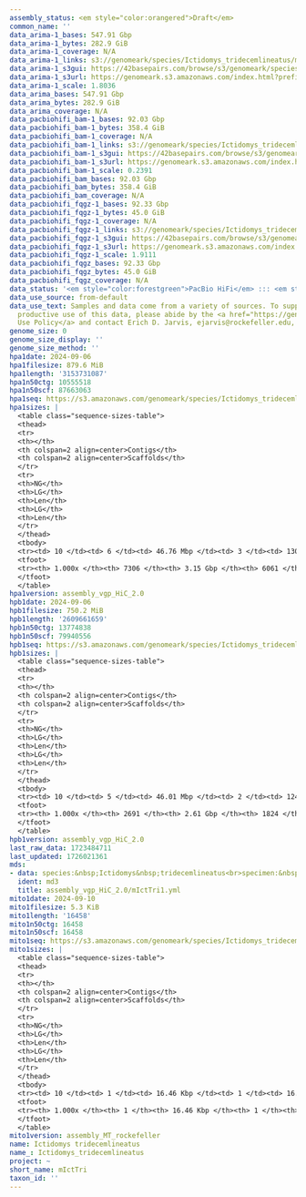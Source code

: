 ```yaml
---
assembly_status: <em style="color:orangered">Draft</em>
common_name: ''
data_arima-1_bases: 547.91 Gbp
data_arima-1_bytes: 282.9 GiB
data_arima-1_coverage: N/A
data_arima-1_links: s3://genomeark/species/Ictidomys_tridecemlineatus/mIctTri1/genomic_data/arima/<br>
data_arima-1_s3gui: https://42basepairs.com/browse/s3/genomeark/species/Ictidomys_tridecemlineatus/mIctTri1/genomic_data/arima/
data_arima-1_s3url: https://genomeark.s3.amazonaws.com/index.html?prefix=species/Ictidomys_tridecemlineatus/mIctTri1/genomic_data/arima/
data_arima-1_scale: 1.8036
data_arima_bases: 547.91 Gbp
data_arima_bytes: 282.9 GiB
data_arima_coverage: N/A
data_pacbiohifi_bam-1_bases: 92.03 Gbp
data_pacbiohifi_bam-1_bytes: 358.4 GiB
data_pacbiohifi_bam-1_coverage: N/A
data_pacbiohifi_bam-1_links: s3://genomeark/species/Ictidomys_tridecemlineatus/mIctTri1/genomic_data/pacbio_hifi/<br>
data_pacbiohifi_bam-1_s3gui: https://42basepairs.com/browse/s3/genomeark/species/Ictidomys_tridecemlineatus/mIctTri1/genomic_data/pacbio_hifi/
data_pacbiohifi_bam-1_s3url: https://genomeark.s3.amazonaws.com/index.html?prefix=species/Ictidomys_tridecemlineatus/mIctTri1/genomic_data/pacbio_hifi/
data_pacbiohifi_bam-1_scale: 0.2391
data_pacbiohifi_bam_bases: 92.03 Gbp
data_pacbiohifi_bam_bytes: 358.4 GiB
data_pacbiohifi_bam_coverage: N/A
data_pacbiohifi_fqgz-1_bases: 92.33 Gbp
data_pacbiohifi_fqgz-1_bytes: 45.0 GiB
data_pacbiohifi_fqgz-1_coverage: N/A
data_pacbiohifi_fqgz-1_links: s3://genomeark/species/Ictidomys_tridecemlineatus/mIctTri1/genomic_data/pacbio_hifi/<br>
data_pacbiohifi_fqgz-1_s3gui: https://42basepairs.com/browse/s3/genomeark/species/Ictidomys_tridecemlineatus/mIctTri1/genomic_data/pacbio_hifi/
data_pacbiohifi_fqgz-1_s3url: https://genomeark.s3.amazonaws.com/index.html?prefix=species/Ictidomys_tridecemlineatus/mIctTri1/genomic_data/pacbio_hifi/
data_pacbiohifi_fqgz-1_scale: 1.9111
data_pacbiohifi_fqgz_bases: 92.33 Gbp
data_pacbiohifi_fqgz_bytes: 45.0 GiB
data_pacbiohifi_fqgz_coverage: N/A
data_status: '<em style="color:forestgreen">PacBio HiFi</em> ::: <em style="color:forestgreen">Arima</em>'
data_use_source: from-default
data_use_text: Samples and data come from a variety of sources. To support fair and
  productive use of this data, please abide by the <a href="https://genome10k.soe.ucsc.edu/data-use-policies/">Data
  Use Policy</a> and contact Erich D. Jarvis, ejarvis@rockefeller.edu, with any questions.
genome_size: 0
genome_size_display: ''
genome_size_method: ''
hpa1date: 2024-09-06
hpa1filesize: 879.6 MiB
hpa1length: '3153731087'
hpa1n50ctg: 10555518
hpa1n50scf: 87663063
hpa1seq: https://s3.amazonaws.com/genomeark/species/Ictidomys_tridecemlineatus/mIctTri1/assembly_vgp_HiC_2.0/mIctTri1.HiC.hap1.20240906.fasta.gz
hpa1sizes: |
  <table class="sequence-sizes-table">
  <thead>
  <tr>
  <th></th>
  <th colspan=2 align=center>Contigs</th>
  <th colspan=2 align=center>Scaffolds</th>
  </tr>
  <tr>
  <th>NG</th>
  <th>LG</th>
  <th>Len</th>
  <th>LG</th>
  <th>Len</th>
  </tr>
  </thead>
  <tbody>
  <tr><td> 10 </td><td> 6 </td><td> 46.76 Mbp </td><td> 3 </td><td> 130.61 Mbp </td></tr><tr><td> 20 </td><td> 14 </td><td> 34.06 Mbp </td><td> 5 </td><td> 124.05 Mbp </td></tr><tr><td> 30 </td><td> 25 </td><td> 23.44 Mbp </td><td> 8 </td><td> 113.14 Mbp </td></tr><tr><td> 40 </td><td> 42 </td><td> 15.68 Mbp </td><td> 11 </td><td> 102.42 Mbp </td></tr><tr style="background-color:#cccccc;"><td> 50 </td><td> 67 </td><td style="background-color:#88ff88;"> 10.56 Mbp </td><td> 14 </td><td style="background-color:#88ff88;"> 87.66 Mbp </td></tr><tr><td> 60 </td><td> 105 </td><td> 6.23 Mbp </td><td> 18 </td><td> 69.46 Mbp </td></tr><tr><td> 70 </td><td> 176 </td><td> 3.17 Mbp </td><td> 23 </td><td> 58.12 Mbp </td></tr><tr><td> 80 </td><td> 335 </td><td> 1.23 Mbp </td><td> 43 </td><td> 3.20 Mbp </td></tr><tr><td> 90 </td><td> 1008 </td><td> 194.25 Kbp </td><td> 461 </td><td> 278.05 Kbp </td></tr><tr><td> 100 </td><td> 7306 </td><td> 7.01 Kbp </td><td> 6061 </td><td> 7.01 Kbp </td></tr></tbody>
  <tfoot>
  <tr><th> 1.000x </th><th> 7306 </th><th> 3.15 Gbp </th><th> 6061 </th><th> 3.15 Gbp </th></tr>
  </tfoot>
  </table>
hpa1version: assembly_vgp_HiC_2.0
hpb1date: 2024-09-06
hpb1filesize: 750.2 MiB
hpb1length: '2609661659'
hpb1n50ctg: 13774838
hpb1n50scf: 79940556
hpb1seq: https://s3.amazonaws.com/genomeark/species/Ictidomys_tridecemlineatus/mIctTri1/assembly_vgp_HiC_2.0/mIctTri1.HiC.hap2.20240906.fasta.gz
hpb1sizes: |
  <table class="sequence-sizes-table">
  <thead>
  <tr>
  <th></th>
  <th colspan=2 align=center>Contigs</th>
  <th colspan=2 align=center>Scaffolds</th>
  </tr>
  <tr>
  <th>NG</th>
  <th>LG</th>
  <th>Len</th>
  <th>LG</th>
  <th>Len</th>
  </tr>
  </thead>
  <tbody>
  <tr><td> 10 </td><td> 5 </td><td> 46.01 Mbp </td><td> 2 </td><td> 124.48 Mbp </td></tr><tr><td> 20 </td><td> 12 </td><td> 34.30 Mbp </td><td> 5 </td><td> 106.36 Mbp </td></tr><tr><td> 30 </td><td> 21 </td><td> 28.18 Mbp </td><td> 7 </td><td> 104.42 Mbp </td></tr><tr><td> 40 </td><td> 32 </td><td> 19.26 Mbp </td><td> 10 </td><td> 85.02 Mbp </td></tr><tr style="background-color:#cccccc;"><td> 50 </td><td> 48 </td><td style="background-color:#88ff88;"> 13.77 Mbp </td><td> 13 </td><td style="background-color:#88ff88;"> 79.94 Mbp </td></tr><tr><td> 60 </td><td> 73 </td><td> 8.68 Mbp </td><td> 17 </td><td> 63.81 Mbp </td></tr><tr><td> 70 </td><td> 119 </td><td> 3.91 Mbp </td><td> 21 </td><td> 54.37 Mbp </td></tr><tr><td> 80 </td><td> 214 </td><td> 1.75 Mbp </td><td> 27 </td><td> 31.41 Mbp </td></tr><tr><td> 90 </td><td> 465 </td><td> 0.60 Mbp </td><td> 112 </td><td> 1.21 Mbp </td></tr><tr><td> 100 </td><td> 2691 </td><td> 9.53 Kbp </td><td> 1824 </td><td> 9.53 Kbp </td></tr></tbody>
  <tfoot>
  <tr><th> 1.000x </th><th> 2691 </th><th> 2.61 Gbp </th><th> 1824 </th><th> 2.61 Gbp </th></tr>
  </tfoot>
  </table>
hpb1version: assembly_vgp_HiC_2.0
last_raw_data: 1723484711
last_updated: 1726021361
mds:
- data: species:&nbsp;Ictidomys&nbsp;tridecemlineatus<br>specimen:&nbsp;mIctTri1<br>projects:&nbsp;<br>&nbsp;&nbsp;-&nbsp;vgp<br>assembled_by_group:&nbsp;Rockefeller<br>data_location:&nbsp;S3<br>release_to:&nbsp;S3<br>combine_for_curation:&nbsp;true<br>hap1:&nbsp;s3://genomeark/species/Ictidomys_tridecemlineatus/mIctTri1/assembly_vgp_HiC_2.0/mIctTri1.HiC.hap1.20240906.fasta.gz<br>hap2:&nbsp;s3://genomeark/species/Ictidomys_tridecemlineatus/mIctTri1/assembly_vgp_HiC_2.0/mIctTri1.HiC.hap2.20240906.fasta.gz<br>pretext_hap1:&nbsp;s3://genomeark/species/Ictidomys_tridecemlineatus/mIctTri1/assembly_vgp_HiC_2.0/evaluation/hap1/pretext/mIctTri1_hap1_s2.pretext<br>pretext_hap2:&nbsp;s3://genomeark/species/Ictidomys_tridecemlineatus/mIctTri1/assembly_vgp_HiC_2.0/evaluation/hap2/pretext/mIctTri1_hap2_s2.pretext<br>kmer_spectra_img:&nbsp;s3://genomeark/species/Ictidomys_tridecemlineatus/mIctTri1/assembly_vgp_HiC_2.0/evaluation/merqury/mIctTri1_png/<br>mito:&nbsp;s3://genomeark/species/Ictidomys_tridecemlineatus/mIctTri1/assembly_MT_rockefeller/mIctTri1.MT.20240910.fasta.gz<br>pacbio_read_dir:&nbsp;s3://genomeark/species/Ictidomys_tridecemlineatus/mIctTri1/genomic_data/pacbio_hifi/<br>pacbio_read_type:&nbsp;hifi<br>hic_read_dir:&nbsp;s3://genomeark/species/Ictidomys_tridecemlineatus/mIctTri1/genomic_data/arima/<br>pipeline:&nbsp;<br>&nbsp;&nbsp;-&nbsp;hifiasm&nbsp;(0.19.9+galaxy0)<br>&nbsp;&nbsp;-&nbsp;yahs&nbsp;(1.2a.2+galaxy1)<br>notes:&nbsp;This&nbsp;was&nbsp;a&nbsp;Hifiasm-HiC&nbsp;assembly&nbsp;of&nbsp;mIctTri1,&nbsp;resulting&nbsp;in&nbsp;two&nbsp;complete&nbsp;haplotypes.&nbsp;The&nbsp;HiC&nbsp;prep&nbsp;kit&nbsp;used&nbsp;was&nbsp;Arima,&nbsp;so&nbsp;the&nbsp;HiC&nbsp;reads&nbsp;require&nbsp;trimming&nbsp;5&nbsp;bp&nbsp;off&nbsp;the&nbsp;5'&nbsp;end.&nbsp;The&nbsp;assembly&nbsp;was&nbsp;performed&nbsp;on&nbsp;the&nbsp;VGL&nbsp;Galaxy&nbsp;instance.&nbsp;
  ident: md3
  title: assembly_vgp_HiC_2.0/mIctTri1.yml
mito1date: 2024-09-10
mito1filesize: 5.3 KiB
mito1length: '16458'
mito1n50ctg: 16458
mito1n50scf: 16458
mito1seq: https://s3.amazonaws.com/genomeark/species/Ictidomys_tridecemlineatus/mIctTri1/assembly_MT_rockefeller/mIctTri1.MT.20240910.fasta.gz
mito1sizes: |
  <table class="sequence-sizes-table">
  <thead>
  <tr>
  <th></th>
  <th colspan=2 align=center>Contigs</th>
  <th colspan=2 align=center>Scaffolds</th>
  </tr>
  <tr>
  <th>NG</th>
  <th>LG</th>
  <th>Len</th>
  <th>LG</th>
  <th>Len</th>
  </tr>
  </thead>
  <tbody>
  <tr><td> 10 </td><td> 1 </td><td> 16.46 Kbp </td><td> 1 </td><td> 16.46 Kbp </td></tr><tr><td> 20 </td><td> 1 </td><td> 16.46 Kbp </td><td> 1 </td><td> 16.46 Kbp </td></tr><tr><td> 30 </td><td> 1 </td><td> 16.46 Kbp </td><td> 1 </td><td> 16.46 Kbp </td></tr><tr><td> 40 </td><td> 1 </td><td> 16.46 Kbp </td><td> 1 </td><td> 16.46 Kbp </td></tr><tr style="background-color:#cccccc;"><td> 50 </td><td> 1 </td><td style="background-color:#ff8888;"> 16.46 Kbp </td><td> 1 </td><td style="background-color:#ff8888;"> 16.46 Kbp </td></tr><tr><td> 60 </td><td> 1 </td><td> 16.46 Kbp </td><td> 1 </td><td> 16.46 Kbp </td></tr><tr><td> 70 </td><td> 1 </td><td> 16.46 Kbp </td><td> 1 </td><td> 16.46 Kbp </td></tr><tr><td> 80 </td><td> 1 </td><td> 16.46 Kbp </td><td> 1 </td><td> 16.46 Kbp </td></tr><tr><td> 90 </td><td> 1 </td><td> 16.46 Kbp </td><td> 1 </td><td> 16.46 Kbp </td></tr><tr><td> 100 </td><td> 1 </td><td> 16.46 Kbp </td><td> 1 </td><td> 16.46 Kbp </td></tr></tbody>
  <tfoot>
  <tr><th> 1.000x </th><th> 1 </th><th> 16.46 Kbp </th><th> 1 </th><th> 16.46 Kbp </th></tr>
  </tfoot>
  </table>
mito1version: assembly_MT_rockefeller
name: Ictidomys tridecemlineatus
name_: Ictidomys_tridecemlineatus
project: ~
short_name: mIctTri
taxon_id: ''
---
```

